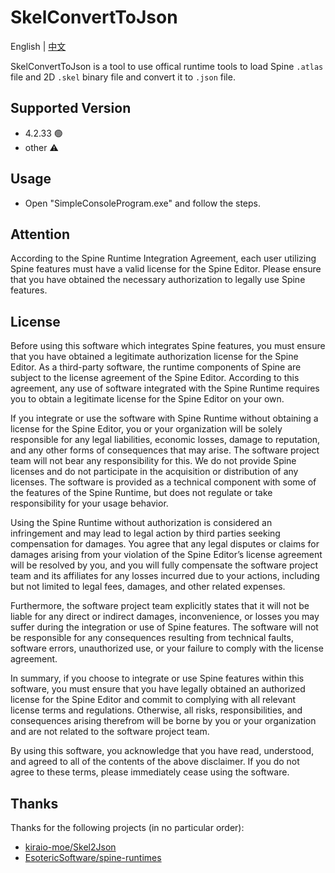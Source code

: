 # SkelConvertToJson
English | [中文](https://github.com/Icarus1419/SkelConvertToJson/blob/main/README.zh.md)

SkelConvertToJson is a tool to use offical runtime tools to load Spine `.atlas` file and 2D `.skel` binary file and convert it to `.json` file.

## Supported Version
- 4.2.33  :green_circle:
- other :warning:

## Usage

- Open "SimpleConsoleProgram.exe" and follow the steps.

## Attention
According to the Spine Runtime Integration Agreement, each user utilizing Spine features must have a valid license for the Spine Editor. Please ensure that you have obtained the necessary authorization to legally use Spine features.

## License
Before using this software which integrates Spine features, you must ensure that you have obtained a legitimate authorization license for the Spine Editor. As a third-party software, the runtime components of Spine are subject to the license agreement of the Spine Editor. According to this agreement, any use of software integrated with the Spine Runtime requires you to obtain a legitimate license for the Spine Editor on your own.

If you integrate or use the software with Spine Runtime without obtaining a license for the Spine Editor, you or your organization will be solely responsible for any legal liabilities, economic losses, damage to reputation, and any other forms of consequences that may arise. The software project team will not bear any responsibility for this. We do not provide Spine licenses and do not participate in the acquisition or distribution of any licenses. The software is provided as a technical component with some of the features of the Spine Runtime, but does not regulate or take responsibility for your usage behavior.

Using the Spine Runtime without authorization is considered an infringement and may lead to legal action by third parties seeking compensation for damages. You agree that any legal disputes or claims for damages arising from your violation of the Spine Editor’s license agreement will be resolved by you, and you will fully compensate the software project team and its affiliates for any losses incurred due to your actions, including but not limited to legal fees, damages, and other related expenses.

Furthermore, the software project team explicitly states that it will not be liable for any direct or indirect damages, inconvenience, or losses you may suffer during the integration or use of Spine features. The software will not be responsible for any consequences resulting from technical faults, software errors, unauthorized use, or your failure to comply with the license agreement.

In summary, if you choose to integrate or use Spine features within this software, you must ensure that you have legally obtained an authorized license for the Spine Editor and commit to complying with all relevant license terms and regulations. Otherwise, all risks, responsibilities, and consequences arising therefrom will be borne by you or your organization and are not related to the software project team.

By using this software, you acknowledge that you have read, understood, and agreed to all of the contents of the above disclaimer. If you do not agree to these terms, please immediately cease using the software.

## Thanks

Thanks for the following projects (in no particular order):
- [kiraio-moe/Skel2Json](https://github.com/kiraio-moe/Skel2Json)
- [EsotericSoftware/spine-runtimes](https://github.com/EsotericSoftware/spine-runtimes/)
